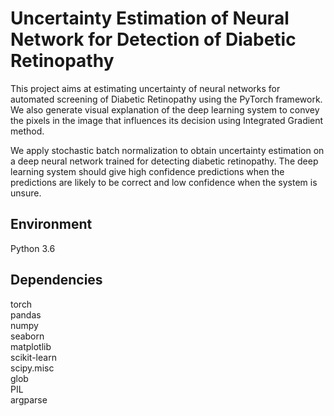 # Uncertainty Estimation of Neural Network for Detection of Diabetic Retinopathy
This project aims at estimating uncertainty of neural networks for automated screening of Diabetic Retinopathy using the PyTorch framework. We also generate visual explanation of the deep learning system to convey the pixels in the image that influences its decision using Integrated Gradient method.  

We apply stochastic batch normalization to obtain uncertainty estimation on a deep neural network trained for detecting diabetic retinopathy. The deep learning system should give high confidence predictions when the predictions are likely to be correct and low confidence when the system is unsure.

## Environment
Python 3.6

## Dependencies
torch  
pandas   
numpy  
seaborn  
matplotlib  
scikit-learn  
scipy.misc  
glob  
PIL  
argparse

